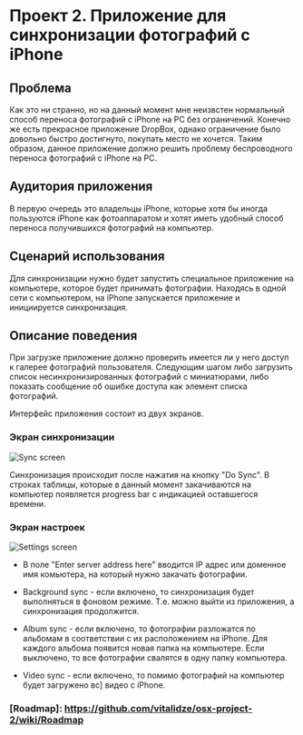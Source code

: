 Проект 2. Приложение для синхронизации фотографий с iPhone
=============

Проблема
-------------
Как это ни странно, но на данный момент мне неизвстен нормальный способ переноса фотографий с iPhone на PC без ограничений. Конечно же есть прекрасное приложение DropBox, однако ограничение было довольно быстро достигнуто, покупать место не хочется. Таким образом, данное приложение должно решить проблему беспроводного переноса фотографий с iPhone на PC.

Аудитория приложения
-------------
В первую очередь это владельцы iPhone, которые хотя бы иногда пользуются iPhone как фотоаппаратом и хотят иметь удобный способ переноса получившихся фотографий на компьютер.

Сценарий использования
-------------
Для синхронизации нужно будет запустить специальное приложение на компьютере, которое будет принимать фотографии. Находясь в одной сети с компьютером, на iPhone запускается приложение и инициируется синхронизация.

Описание поведения
-------------
При загрузке приложение должно проверить имеется ли у него доступ к галерее фотографий пользователя. Следующим шагом либо загрузить список несинхронизированных фотографий с миниатюрами, либо показать сообщение об ошибке доступа как элемент списка фотографий.

Интерфейс приложения состоит из двух экранов.

### Экран синхронизации

![Sync screen](https://raw.github.com/vitalidze/osx-project-2/master/sync-screen.png)

Синхронизация происходит после нажатия на кнопку "Do Sync". В строках таблицы, которые в данный момент закачиваются на компьютер появляется progress bar с индикацией оставшегося времени.

### Экран настроек

![Settings screen](https://raw.github.com/vitalidze/osx-project-2/master/settings-screen.png)

* В поле "Enter server address here" вводится IP адрес или доменное имя комьютера, на который нужно закачать фотографии.

* Background sync - если включено, то синхронизация будет выполняться в фоновом режиме. Т.е. можно выйти из приложения, а синхронизация продолжится.

* Album sync - если включено, то фотографии разложатся по альбомам в соответствии с их расположением на iPhone. Для каждого альбома появится новая папка на компьютере. Если выключено, то все фотографии свалятся в одну папку компьютера.

* Video sync - если включено, то помимо фотографий на компьютер будет загружено вс] видео с iPhone.

### [Roadmap]: https://github.com/vitalidze/osx-project-2/wiki/Roadmap